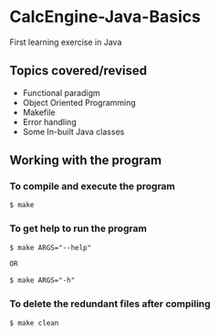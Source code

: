# CalcEngine-Java-Basics

First learning exercise in Java

## Topics covered/revised

- Functional paradigm
- Object Oriented Programming
- Makefile
- Error handling
- Some In-built Java classes

## Working with the program

### To compile and execute the program

```markdown
$ make
```

### To get help to run the program
```markdown
$ make ARGS="--help"

OR

$ make ARGS="-h"
```

### To delete the redundant files after compiling
```markdown
$ make clean
```
